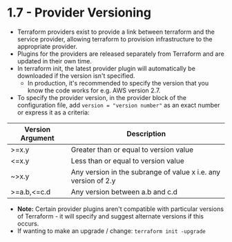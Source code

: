 # 1.7 - Provider Versioning

- Terraform providers exist to provide a link between terraform and the service provider, allowing terraform to provision infrastructure to the appropriate provider.
- Plugins for the providers are released separately from Terraform and are updated in their own time.
- In terraform init, the latest provider plugin will automatically be downloaded if the version isn't specified.
  - In production, it's recommended to specify the version that you know the code works for e.g. AWS version 2.7.
- To specify the provider version, in the provider block of the configuration file, add `version = "version number"` as an exact number or express it as a criteria:

| Version Argument | Description                                                    |
| ---------------- | -------------------------------------------------------------- |
| >=x.y            | Greater than or equal to version value                         |
| <=x.y            | Less than or equal to version value                            |
| ~>x.y            | Any version in the subrange of value x i.e. any version of 2.y |
| >=a.b,<=c.d      | Any version between a.b and c.d                                |

- **Note:** Certain provider plugins aren't compatible with particular versions of Terraform - it will specify and suggest alternate versions if this occurs.
- If wanting to make an upgrade / change: `terraform init -upgrade`
